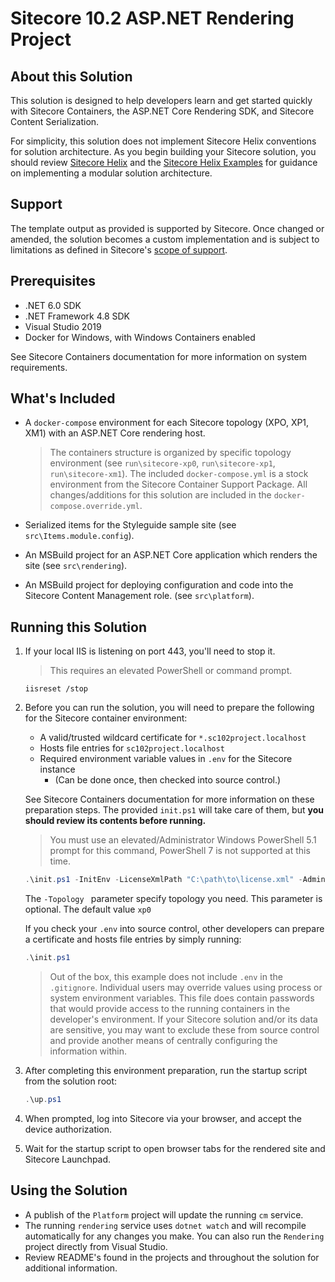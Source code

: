 # Sitecore 10.2 ASP.NET Rendering Project

## About this Solution
This solution is designed to help developers learn and get started quickly
with Sitecore Containers, the ASP.NET Core Rendering SDK, and Sitecore
Content Serialization.

For simplicity, this solution does not implement Sitecore Helix conventions for
solution architecture. As you begin building your Sitecore solution,
you should review [Sitecore Helix](https://helix.sitecore.net/) and the
[Sitecore Helix Examples](https://sitecore.github.io/Helix.Examples/) for guidance
on implementing a modular solution architecture.

## Support
The template output as provided is supported by Sitecore. Once changed or amended,
the solution becomes a custom implementation and is subject to limitations as
defined in Sitecore's [scope of support](https://kb.sitecore.net/articles/463549#ScopeOfSupport).

## Prerequisites
* .NET 6.0 SDK
* .NET Framework 4.8 SDK
* Visual Studio 2019
* Docker for Windows, with Windows Containers enabled

See Sitecore Containers documentation for more information on system requirements.

## What's Included
* A `docker-compose` environment for each Sitecore topology (XPO, XP1, XM1)
  with an ASP.NET Core rendering host.
  > The containers structure is organized by specific topology environment (see `run\sitecore-xp0`, `run\sitecore-xp1`, `run\sitecore-xm1`).
  > The included `docker-compose.yml` is a stock environment from the Sitecore
  > Container Support Package. All changes/additions for this solution are included
  > in the `docker-compose.override.yml`.

* Serialized items for the Styleguide sample site (see `src\Items.module.config`).
* An MSBuild project for an ASP.NET Core application which renders
  the site (see `src\rendering`).
* An MSBuild project for deploying configuration and code into
  the Sitecore Content Management role. (see `src\platform`).

## Running this Solution
1. If your local IIS is listening on port 443, you'll need to stop it.
   > This requires an elevated PowerShell or command prompt.
   ```
   iisreset /stop
   ```

1. Before you can run the solution, you will need to prepare the following
   for the Sitecore container environment:
   * A valid/trusted wildcard certificate for `*.sc102project.localhost`
   * Hosts file entries for `sc102project.localhost`
   * Required environment variable values in `.env` for the Sitecore instance
     * (Can be done once, then checked into source control.)

   See Sitecore Containers documentation for more information on these
   preparation steps. The provided `init.ps1` will take care of them,
   but **you should review its contents before running.**

   > You must use an elevated/Administrator Windows PowerShell 5.1 prompt for
   > this command, PowerShell 7 is not supported at this time.

    ```ps1
    .\init.ps1 -InitEnv -LicenseXmlPath "C:\path\to\license.xml" -AdminPassword "DesiredAdminPassword" -Topology xp0
    ```
    The ```-Topology ``` parameter specify topology you need. This parameter is optional. The default value ```xp0```

    If you check your `.env` into source control, other developers
    can prepare a certificate and hosts file entries by simply running:

    ```ps1
    .\init.ps1
    ```

    > Out of the box, this example does not include `.env` in the `.gitignore`.
    > Individual users may override values using process or system environment variables.
    > This file does contain passwords that would provide access to the running containers
    > in the developer's environment. If your Sitecore solution and/or its data are sensitive,
    > you may want to exclude these from source control and provide another
    > means of centrally configuring the information within.

1. After completing this environment preparation, run the startup script
   from the solution root:
    ```ps1
    .\up.ps1
    ```

1. When prompted, log into Sitecore via your browser, and
   accept the device authorization.

1. Wait for the startup script to open browser tabs for the rendered site
   and Sitecore Launchpad.

## Using the Solution
* A publish of the `Platform` project will update the running `cm` service.
* The running `rendering` service uses `dotnet watch` and will recompile
  automatically for any changes you make. You can also run the `Rendering`
  project directly from Visual Studio.
* Review README's found in the projects and throughout the solution
  for additional information.
